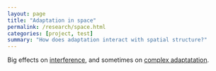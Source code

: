 ```yaml
---
layout: page
title: "Adaptation in space"
permalink: /research/space.html
categories: [project, test]
summary: "How does adaptation interact with spatial structure?"
---
```


Big effects on [interference](/research/interference.html), and sometimes on [complex adaptatation](/research/complex.html).